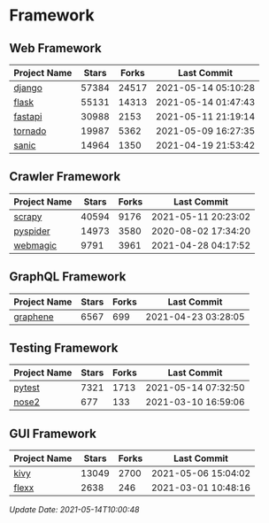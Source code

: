 # Framework

## Web Framework
| Project Name | Stars | Forks | Last Commit |
| ------------ | ----- | ----- | ----------- |
| [django](https://github.com/django/django) | 57384 | 24517 | 2021-05-14 05:10:28 |
| [flask](https://github.com/pallets/flask) | 55131 | 14313 | 2021-05-14 01:47:43 |
| [fastapi](https://github.com/tiangolo/fastapi) | 30988 | 2153 | 2021-05-11 21:19:14 |
| [tornado](https://github.com/tornadoweb/tornado) | 19987 | 5362 | 2021-05-09 16:27:35 |
| [sanic](https://github.com/sanic-org/sanic) | 14964 | 1350 | 2021-04-19 21:53:42 |

## Crawler Framework
| Project Name | Stars | Forks | Last Commit |
| ------------ | ----- | ----- | ----------- |
| [scrapy](https://github.com/scrapy/scrapy) | 40594 | 9176 | 2021-05-11 20:23:02 |
| [pyspider](https://github.com/binux/pyspider) | 14973 | 3580 | 2020-08-02 17:34:20 |
| [webmagic](https://github.com/code4craft/webmagic) | 9791 | 3961 | 2021-04-28 04:17:52 |

## GraphQL Framework
| Project Name | Stars | Forks | Last Commit |
| ------------ | ----- | ----- | ----------- |
| [graphene](https://github.com/graphql-python/graphene) | 6567 | 699 | 2021-04-23 03:28:05 |

## Testing Framework
| Project Name | Stars | Forks | Last Commit |
| ------------ | ----- | ----- | ----------- |
| [pytest](https://github.com/pytest-dev/pytest) | 7321 | 1713 | 2021-05-14 07:32:50 |
| [nose2](https://github.com/nose-devs/nose2) | 677 | 133 | 2021-03-10 16:59:06 |

## GUI Framework
| Project Name | Stars | Forks | Last Commit |
| ------------ | ----- | ----- | ----------- |
| [kivy](https://github.com/kivy/kivy) | 13049 | 2700 | 2021-05-06 15:04:02 |
| [flexx](https://github.com/flexxui/flexx) | 2638 | 246 | 2021-03-01 10:48:16 |

*Update Date: 2021-05-14T10:00:48*